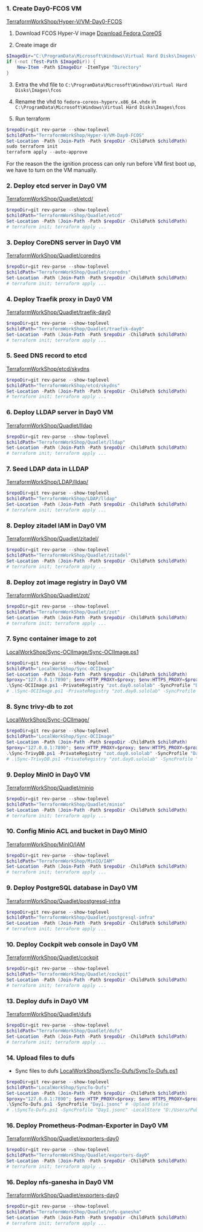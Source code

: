 ### 1. Create Day0-FCOS VM
[TerraformWorkShop/Hyper-V/VM-Day0-FCOS](../../TerraformWorkShop/Hyper-V/VM-Day0-FCOS/)
1. Download FCOS Hyper-V image
[Download Fedora CoreOS](https://fedoraproject.org/coreos/download?stream=stable)

2. Create image dir
```powershell
$ImageDir="C:\ProgramData\Microsoft\Windows\Virtual Hard Disks\Images\fcos"
if (-not (Test-Path $ImageDir)) {
    New-Item -Path $ImageDir -ItemType "Directory"
}
```

3. Extra the vhd file to `C:\ProgramData\Microsoft\Windows\Virtual Hard Disks\Images\fcos`

4. Rename the vhd to `fedora-coreos-hyperv.x86_64.vhdx` in `C:\ProgramData\Microsoft\Windows\Virtual Hard Disks\Images\fcos`

5. Run terraform
```powershell
$repoDir=git rev-parse --show-toplevel
$childPath="TerraformWorkShop/Hyper-V/VM-Day0-FCOS"
Set-Location -Path (Join-Path -Path $repoDir -ChildPath $childPath)
sudo terraform init
terraform apply --auto-approve
```
For the reason the the ignition process can only run before VM first boot up, 
we have to turn on the VM manually.

### 2. Deploy etcd server in Day0 VM
[TerraformWorkShop/Quadlet/etcd/](../../TerraformWorkShop/Quadlet/etcd/)
```powershell
$repoDir=git rev-parse --show-toplevel
$childPath="TerraformWorkShop/Quadlet/etcd"
Set-Location -Path (Join-Path -Path $repoDir -ChildPath $childPath)
# terraform init; terraform apply ...
```

### 3. Deploy CoreDNS server in Day0 VM
[TerraformWorkShop/Quadlet/coredns](../../TerraformWorkShop/Quadlet/coredns)
```powershell
$repoDir=git rev-parse --show-toplevel
$childPath="TerraformWorkShop/Quadlet/coredns"
Set-Location -Path (Join-Path -Path $repoDir -ChildPath $childPath)
# terraform init; terraform apply ...
```

### 4. Deploy Traefik proxy in Day0 VM
[TerraformWorkShop/Quadlet/traefik-day0](../../TerraformWorkShop/Quadlet/traefik-day0)
```powershell
$repoDir=git rev-parse --show-toplevel
$childPath="TerraformWorkShop/Quadlet/traefik-day0"
Set-Location -Path (Join-Path -Path $repoDir -ChildPath $childPath)
# terraform init; terraform apply ...
```

### 5. Seed DNS record to etcd
[TerraformWorkShop/etcd/skydns](../../TerraformWorkShop/etcd/skydns)
```powershell
$repoDir=git rev-parse --show-toplevel
$childPath="TerraformWorkShop/etcd/skydns"
Set-Location -Path (Join-Path -Path $repoDir -ChildPath $childPath)
# terraform init; terraform apply ...
```

### 6. Deploy LLDAP server in Day0 VM
[TerraformWorkShop/Quadlet/lldap](../../TerraformWorkShop/Quadlet/lldap)
```powershell
$repoDir=git rev-parse --show-toplevel
$childPath="TerraformWorkShop/Quadlet/lldap"
Set-Location -Path (Join-Path -Path $repoDir -ChildPath $childPath)
# terraform init; terraform apply ...
```

### 7. Seed LDAP data in LLDAP
[TerraformWorkShop/LDAP/lldap/](../../TerraformWorkShop/LDAP/lldap/)
```powershell
$repoDir=git rev-parse --show-toplevel
$childPath="TerraformWorkShop/LDAP/lldap"
Set-Location -Path (Join-Path -Path $repoDir -ChildPath $childPath)
# terraform init; terraform apply ...
```

### 8. Deploy zitadel IAM in Day0 VM
[TerraformWorkShop/Quadlet/zitadel/](../../TerraformWorkShop/Quadlet/zitadel/)
```powershell
$repoDir=git rev-parse --show-toplevel
$childPath="TerraformWorkShop/Quadlet/zitadel"
Set-Location -Path (Join-Path -Path $repoDir -ChildPath $childPath)
# terraform init; terraform apply ...
```

### 8. Deploy zot image registry in Day0 VM
[TerraformWorkShop/Quadlet/zot/](../../TerraformWorkShop/Quadlet/zot/)
```powershell
$repoDir=git rev-parse --show-toplevel
$childPath="TerraformWorkShop/Quadlet/zot"
Set-Location -Path (Join-Path -Path $repoDir -ChildPath $childPath)
# terraform init; terraform apply ...
```

### 7. Sync container image to zot
[LocalWorkShop/Sync-OCIImage/Sync-OCIImage.ps1](../../LocalWorkShop/Sync-OCIImage/)
```powershell
$repoDir=git rev-parse --show-toplevel
$childPath="LocalWorkShop/Sync-OCIImage"
Set-Location -Path (Join-Path -Path $repoDir -ChildPath $childPath)
$proxy="127.0.0.1:7890"; $env:HTTP_PROXY=$proxy; $env:HTTPS_PROXY=$proxy; $env:NO_PROXY="sololab"
.\Sync-OCIImage.ps1 -PrivateRegistry "zot.day0.sololab" -SyncProfile "Day0.jsonc" # -Upload $false
# .\Sync-OCIImage.ps1 -PrivateRegistry "zot.day0.sololab" -SyncProfile "Day0.jsonc" -LocalStore "D:/Users/Public/Downloads/containers" -Upload $false
```

### 8. Sync trivy-db to zot
[LocalWorkShop/Sync-OCIImage/](../../LocalWorkShop/Sync-OCIImage/)
```powershell
$repoDir=git rev-parse --show-toplevel
$childPath="LocalWorkShop/Sync-OCIImage"
Set-Location -Path (Join-Path -Path $repoDir -ChildPath $childPath)
$proxy="127.0.0.1:7890"; $env:HTTP_PROXY=$proxy; $env:HTTPS_PROXY=$proxy; $env:NO_PROXY="sololab"
.\Sync-TrivyDB.ps1 -PrivateRegistry "zot.day0.sololab" -SyncProfile "Day0-Trivy.jsonc"
# .\Sync-TrivyDB.ps1 -PrivateRegistry "zot.day0.sololab" -SyncProfile "Day0-Trivy.jsonc" -LocalStore "D:/Users/Public/Downloads/containers/trivy"
```

### 9. Deploy MinIO in Day0 VM
[TerraformWorkShop/Quadlet/minio](../../TerraformWorkShop/Quadlet/minio/)
```powershell
$repoDir=git rev-parse --show-toplevel
$childPath="TerraformWorkShop/Quadlet/minio"
Set-Location -Path (Join-Path -Path $repoDir -ChildPath $childPath)
# terraform init; terraform apply ...
```


### 10. Config Minio ACL and bucket in Day0 MinIO
[TerraformWorkShop/MinIO/IAM](../../TerraformWorkShop/MinIO/IAM/)
```powershell
$repoDir=git rev-parse --show-toplevel
$childPath="TerraformWorkShop/MinIO/IAM"
Set-Location -Path (Join-Path -Path $repoDir -ChildPath $childPath)
# terraform init; terraform apply ...
```

### 9. Deploy PostgreSQL database in Day0 VM
[TerraformWorkShop/Quadlet/postgresql-infra](../../TerraformWorkShop/Quadlet/postgresql-infra)
```powershell
$repoDir=git rev-parse --show-toplevel
$childPath="TerraformWorkShop/Quadlet/postgresql-infra"
Set-Location -Path (Join-Path -Path $repoDir -ChildPath $childPath)
# terraform init; terraform apply ...
```


### 10. Deploy Cockpit web console in Day0 VM
[TerraformWorkShop/Quadlet/cockpit](../../TerraformWorkShop/Quadlet/cockpit)
```powershell
$repoDir=git rev-parse --show-toplevel
$childPath="TerraformWorkShop/Quadlet/cockpit"
Set-Location -Path (Join-Path -Path $repoDir -ChildPath $childPath)
# terraform init; terraform apply ...
``` 


<!-- 
### 12. Deploy sftpgo in Day0 VM
[TerraformWorkShop/Quadlet/sftpgo](../../TerraformWorkShop/Quadlet/sftpgo/)
```powershell
$repoDir=git rev-parse --show-toplevel
$childPath="TerraformWorkShop/Quadlet/sftpgo"
Set-Location -Path (Join-Path -Path $repoDir -ChildPath $childPath)
# terraform init; terraform apply ...
```

### 13. Config groups in sftpgo 
[TerraformWorkShop/SFTPGo](../../TerraformWorkShop/SFTPGo/Management)
```powershell
$repoDir=git rev-parse --show-toplevel
$childPath="TerraformWorkShop/SFTPGo/Management"
Set-Location -Path (Join-Path -Path $repoDir -ChildPath $childPath)
# terraform init; terraform apply ...
```

### 14. Upload files to sftpgo
- Sync binary files to sftpgo [LocalWorkShop/SyncTo-SFTPGo/SyncTo-SFTPGo.ps1](../../LocalWorkShop/SyncTo-SFTPGo/SyncTo-SFTPGo.ps1)
```powershell
$repoDir=git rev-parse --show-toplevel
$childPath="LocalWorkShop/SyncTo-SFTPGo"
Set-Location -Path (Join-Path -Path $repoDir -ChildPath $childPath)
.\SyncTo-SFTPGo.ps1 -SyncProfile "Day2.jsonc" # -Upload $false
# .\Sync-SFTPGo.ps1 -SyncProfile "Day0.jsonc" -LocalStore "D:/Users/Public/Downloads/bin" -Upload $false
``` 
-->

### 13. Deploy dufs in Day0 VM
[TerraformWorkShop/Quadlet/dufs](../../TerraformWorkShop/Quadlet/dufs/)
```powershell
$repoDir=git rev-parse --show-toplevel
$childPath="TerraformWorkShop/Quadlet/dufs"
Set-Location -Path (Join-Path -Path $repoDir -ChildPath $childPath)
# terraform init; terraform apply ...
```

### 14. Upload files to dufs
- Sync files to dufs [LocalWorkShop/SyncTo-Dufs/SyncTo-Dufs.ps1](../../LocalWorkShop/SyncTo-Dufs/SyncTo-Dufs.ps1)
```powershell
$repoDir=git rev-parse --show-toplevel
$childPath="LocalWorkShop/SyncTo-Dufs"
Set-Location -Path (Join-Path -Path $repoDir -ChildPath $childPath)
$proxy="127.0.0.1:7890"; $env:HTTP_PROXY=$proxy; $env:HTTPS_PROXY=$proxy; $env:NO_PROXY="sololab"
.\SyncTo-Dufs.ps1 -SyncProfile "Day1.jsonc" # -Upload $false
# .\SyncTo-Dufs.ps1 -SyncProfile "Day1.jsonc" -LocalStore "D:/Users/Public/Downloads/bin" -Upload $false
``` 
<!-- - Create dir `certs` in dufs: 
  - upload [TerraformWorkShop/TLS/RootCA/root.crt](../../TerraformWorkShop/TLS/RootCA/root.crt) (which create in [0.Preparation.md](0.Preparation.md)) to dufs certs dir  -->

### 16. Deploy Prometheus-Podman-Exporter in Day0 VM
[TerraformWorkShop/Quadlet/exporters-day0](../../TerraformWorkShop/Quadlet/exporters-day0/)
```powershell
$repoDir=git rev-parse --show-toplevel
$childPath="TerraformWorkShop/Quadlet/exporters-day0"
Set-Location -Path (Join-Path -Path $repoDir -ChildPath $childPath)
# terraform init; terraform apply ...
```

### 16. Deploy nfs-ganesha in Day0 VM
[TerraformWorkShop/Quadlet/exporters-day0](../../TerraformWorkShop/Quadlet/nfs-ganesha/)
```powershell
$repoDir=git rev-parse --show-toplevel
$childPath="TerraformWorkShop/Quadlet/nfs-ganesha"
Set-Location -Path (Join-Path -Path $repoDir -ChildPath $childPath)
# terraform init; terraform apply ...
```